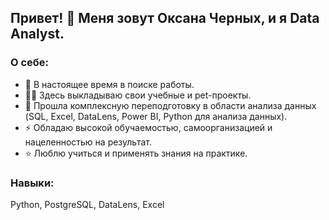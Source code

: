 ## Привет! 👋 Меня зовут Оксана Черных, и я Data Analyst. 

### О себе: 
- 🔭 В настоящее время в поиске работы.
- 👨‍🎓 Здесь выкладываю свои учебные и pet-проекты. 
- 🥇 Прошла комплексную переподготовку в области анализа данных (SQL, Excel, DataLens, Power BI, Python для анализа данных).
- ⚡ Обладаю высокой обучаемостью, самоорганизацией и нацеленностью на результат.
- ⭐ Люблю учиться и применять знания на практике. 

### Навыки:
Python, PostgreSQL, DataLens, Excel

